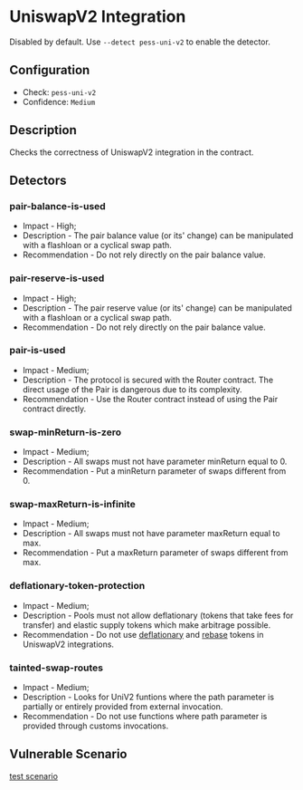 # UniswapV2 Integration

Disabled by default. Use `--detect pess-uni-v2` to enable the detector. 

## Configuration
* Check: `pess-uni-v2`
* Confidence: `Medium`

## Description
Checks the correctness of UniswapV2 integration in the contract. 

## Detectors
### pair-balance-is-used
* Impact - High;
* Description - The pair balance value (or its' change) can be manipulated with a flashloan or a cyclical swap path.
* Recommendation - Do not rely directly on the pair balance value.

### pair-reserve-is-used
* Impact - High;
* Description - The pair reserve value (or its' change) can be manipulated with a flashloan or a cyclical swap path.
* Recommendation - Do not rely directly on the pair balance value.

### pair-is-used
* Impact - Medium;
* Description - The protocol is secured with the Router contract. The direct usage of the Pair is dangerous due to its complexity.
* Recommendation - Use the Router contract instead of using the Pair contract directly.

### swap-minReturn-is-zero
* Impact - Medium;
* Description - All swaps must not have parameter minReturn equal to 0.
* Recommendation - Put a minReturn parameter of swaps different from 0.

### swap-maxReturn-is-infinite
* Impact - Medium;
* Description - All swaps must not have parameter maxReturn equal to max.
* Recommendation - Put a maxReturn parameter of swaps different from max.

### deflationary-token-protection
* Impact - Medium;
* Description - Pools must not allow deflationary (tokens that take fees for transfer) and elastic supply tokens which make arbitrage possible.
* Recommendation - Do not use [deflationary](../utils/deflat_tokens.json) and [rebase](../utils/rebase_tokens.json) tokens in UniswapV2 integrations.

### tainted-swap-routes
* Impact - Medium;
* Description - Looks for UniV2 funtions where the path parameter is partially or entirely provided from external invocation.
* Recommendation - Do not use functions where path parameter is provided through customs invocations.

## Vulnerable Scenario
[test scenario](../tests/Bad_UniswapV2_test.sol)

